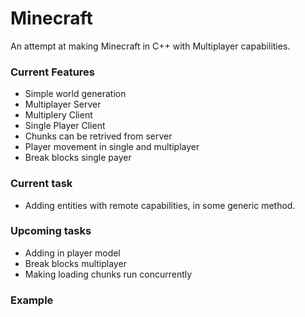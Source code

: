 # Minecraft

An attempt at making Minecraft in C++ with Multiplayer capabilities.

### Current Features

* Simple world generation
* Multiplayer Server
* Multiplery Client
* Single Player Client
* Chunks can be retrived from server
* Player movement in single and multiplayer
* Break blocks single payer

### Current task
* Adding entities with remote capabilities, in some generic method.

### Upcoming tasks
* Adding in player model
* Break blocks multiplayer
* Making loading chunks run concurrently


### Example 

<img href="/Example.png"/>
